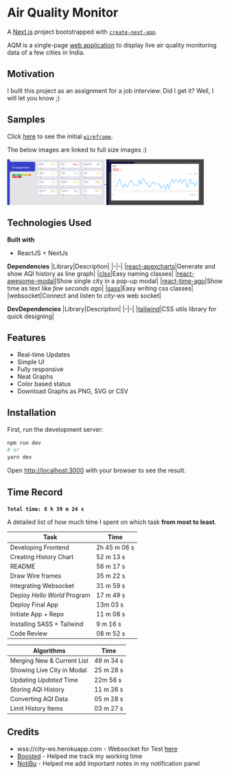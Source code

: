 # Air Quality Monitor
A [Next.js](https://nextjs.org/) project bootstrapped with [`create-next-app`](https://github.com/vercel/next.js/tree/canary/packages/create-next-app).  

AQM is a single-page [web application](https://air-quality-monitor-pt.herokuapp.com/) to display live air quality monitoring data of a few cities in India.

## Motivation
I built this project as an assignment for a job interview. Did I get it? Well, I will let you know ;)
 
## Samples
Click [here](./samples/wireframes/draft_a.png) to see the initial [`wireframe`](./samples/wireframes/draft_a.png).  

The below images are linked to full size images :)

<a href="./samples/home.png">
  <img align="center" src="./samples/home.png" width="45%" />
</a>

<a href="./samples/modal.png">
  <img align="center" src="./samples/modal.png" width="45%" />
</a>

## Technologies Used
**Built with**
- ReactJS + NextJs

**Dependencies**
|Library|Description|
|-|-|
|[react-apexcharts](https://apexcharts.com/docs/react-charts/)|Generate and show AQI history as line graph|
|[clsx](https://github.com/lukeed/clsx#readme)|Easy naming classes|
|[react-awesome-modal](https://github.com/shibe97/react-awesome-modal)|Show single city in a pop-up modal|
|[react-time-ago](https://gitlab.com/catamphetamine/react-time-ago#readme)|Show time as text like *few seconds ago*|
|[sass](https://github.com/sass/node-sass)|Easy writing css classes|
|websocket|Connect and listen to *city-ws* web socket|
  
  
**DevDependencies**
|Library|Description|
|-|-|
|[tailwind](https://tailwindcss.com/)|CSS utils library for quick designing|


## Features
- Real-time Updates
- Simple UI
- Fully responsive
- Neat Graphs
- Color based status
- Download Graphs as PNG, SVG or CSV

## Installation
First, run the development server:

```bash
npm run dev
# or
yarn dev
```

Open [http://localhost:3000](http://localhost:3000) with your browser to see the result.

## Time Record

**`Total time: 8 h 39 m 24 s`**

A detailed list of how much time I spent on which task **from most to least**.

|Task|Time|
|-|-|
|Developing Frontend|2h 45 m 06 s|
|Creating History Chart|52 m 13 s|
|README|56 m 17 s|
|Draw Wire frames|35 m 22 s|
|Integrating Websocket|31 m 59 s|
|Deploy *Hello World* Program|17 m 49 s|
|Deploy Final App|13m 03 s|
|Initiate App + Repo|11 m 08 s|
|Installing SASS + Tailwind|9 m 16 s|
|Code Review|08 m 52 s|

|Algorithms|Time|
|-|-|
|Merging New & Current List|49 m 34 s|
|Showing Live City in Modal|25 m 28 s|
|Updating *Updated* Time|22m 56 s|
|Storing AQI History|11 m 26 s|
|Converting AQI Data|05 m 28 s|
|Limit History Items|03 m 27 s|

## Credits
- wss://city-ws.herokuapp.com - Websocket for Test [here](https://www.websocket.org/echo.html)
- [Boosted](https://play.google.com/store/apps/details?id=com.boostedproductivity.app) - Helped me track my working time
- [NotiBu](https://play.google.com/store/apps/details?id=com.isolpro.notibu) - Helped me add important notes in my notification panel